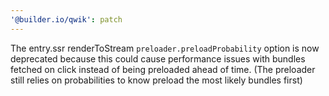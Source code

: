```yaml
---
'@builder.io/qwik': patch
---
```


The entry.ssr renderToStream `preloader.preloadProbability` option is now deprecated because this could cause performance issues with bundles fetched on click instead of being preloaded ahead of time. (The preloader still relies on probabilities to know preload the most likely bundles first)
